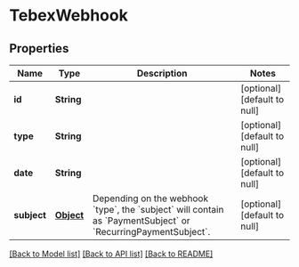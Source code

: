 # TebexWebhook
## Properties

| Name | Type | Description | Notes |
|------------ | ------------- | ------------- | -------------|
| **id** | **String** |  | [optional] [default to null] |
| **type** | **String** |  | [optional] [default to null] |
| **date** | **String** |  | [optional] [default to null] |
| **subject** | [**Object**](.md) | Depending on the webhook &#x60;type&#x60;, the &#x60;subject&#x60; will contain as &#x60;PaymentSubject&#x60; or &#x60;RecurringPaymentSubject&#x60;. | [optional] [default to null] |

[[Back to Model list]](../README.md#documentation-for-models) [[Back to API list]](../README.md#documentation-for-api-endpoints) [[Back to README]](../README.md)

